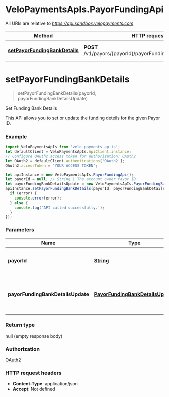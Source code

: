 # VeloPaymentsApIs.PayorFundingApi

All URIs are relative to *https://api.sandbox.velopayments.com*

Method | HTTP request | Description
------------- | ------------- | -------------
[**setPayorFundingBankDetails**](PayorFundingApi.md#setPayorFundingBankDetails) | **POST** /v1/payors/{payorId}/payorFundingBankDetailsUpdate | Set Funding Bank Details


<a name="setPayorFundingBankDetails"></a>
# **setPayorFundingBankDetails**
> setPayorFundingBankDetails(payorId, payorFundingBankDetailsUpdate)

Set Funding Bank Details

This API allows you to set or update the funding deteils for the given Payor ID. 

### Example
```javascript
import VeloPaymentsApIs from 'velo_payments_ap_is';
let defaultClient = VeloPaymentsApIs.ApiClient.instance;
// Configure OAuth2 access token for authorization: OAuth2
let OAuth2 = defaultClient.authentications['OAuth2'];
OAuth2.accessToken = 'YOUR ACCESS TOKEN';

let apiInstance = new VeloPaymentsApIs.PayorFundingApi();
let payorId = null; // String | The account owner Payor ID
let payorFundingBankDetailsUpdate = new VeloPaymentsApIs.PayorFundingBankDetailsUpdate(); // PayorFundingBankDetailsUpdate | Update Funding bank details of given Payor Id
apiInstance.setPayorFundingBankDetails(payorId, payorFundingBankDetailsUpdate, (error, data, response) => {
  if (error) {
    console.error(error);
  } else {
    console.log('API called successfully.');
  }
});
```

### Parameters

Name | Type | Description  | Notes
------------- | ------------- | ------------- | -------------
 **payorId** | [**String**](.md)| The account owner Payor ID | 
 **payorFundingBankDetailsUpdate** | [**PayorFundingBankDetailsUpdate**](PayorFundingBankDetailsUpdate.md)| Update Funding bank details of given Payor Id | 

### Return type

null (empty response body)

### Authorization

[OAuth2](../README.md#OAuth2)

### HTTP request headers

 - **Content-Type**: application/json
 - **Accept**: Not defined

